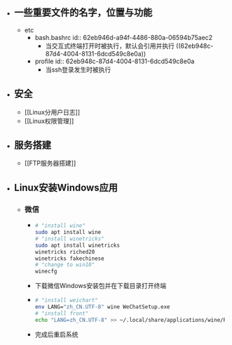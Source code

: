 - ## 一些重要文件的名字，位置与功能
	- etc
		- bash.bashrc
		  id:: 62eb946d-a94f-4486-880a-06594b75aec2
			- 当交互式终端打开时被执行，默认会引用并执行 ((62eb948c-87d4-4004-8131-6dcd549c8e0a))
		- profile
		  id:: 62eb948c-87d4-4004-8131-6dcd549c8e0a
			- 当ssh登录发生时被执行
- ## 安全
	- [[Linux分用户日志]]
	- [[Linux权限管理]]
- ## 服务搭建
	- [[FTP服务器搭建]]
- ## Linux安装Windows应用
	- ### 微信
		- ```bash
		  # "install wine"
		  sudo apt install wine
		  # "install winetricks"
		  sudo apt install winetricks
		  winetricks riched20
		  winetricks fakechinese
		  # "change to win10"
		  winecfg
		  ```
		- 下载微信Windows安装包并在下载目录打开终端
		- ```bash
		  # "install weichart"
		  env LANG="zh_CN.UTF-8" wine WeChatSetup.exe
		  # "install front"
		  echo "LANG=zh_CN.UTF-8" >> ~/.local/share/applications/wine/Programs/微信/微信.desktop
		  ```
		- 完成后重启系统